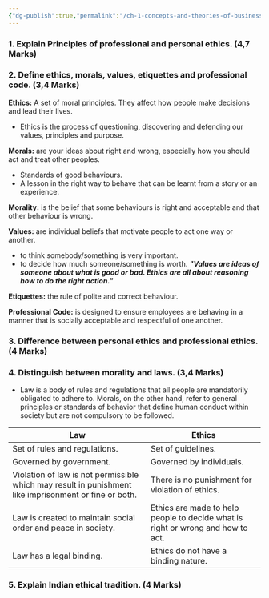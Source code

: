 ```yaml
---
{"dg-publish":true,"permalink":"/ch-1-concepts-and-theories-of-business-ethics/"}
---
```



### 1. Explain Principles of professional and personal ethics. (4,7 Marks)



### 2. Define ethics, morals, values, etiquettes and professional code. (3,4 Marks)

**Ethics:** A set of moral principles. They affect how people make decisions and lead their lives.
- Ethics is the process of questioning, discovering and defending our values, principles and purpose.

**Morals:** are your ideas about right and wrong, especially how you should act and treat other peoples.
- Standards of good behaviours.
- A lesson in the right way to behave that can be learnt from a story or an experience.

**Morality:** is the belief that some behaviours is right and acceptable and that other behaviour  is wrong.

**Values:** are individual beliefs that motivate people to act one way or another.
- to think somebody/something is very important.
- to decide how much someone/something is worth.
***"Values are ideas of someone about what is good or bad. Ethics are all about reasoning how to do the right action."***

**Etiquettes:** the rule of polite and correct behaviour.

**Professional Code:** is designed to ensure employees are behaving in a manner that is socially acceptable and respectful of one another.


### 3. Difference between personal ethics and professional ethics. (4 Marks)



### 4. Distinguish between morality and laws. (3,4 Marks)

- Law is a body of rules and regulations that all people are mandatorily obligated to adhere to. Morals, on the other hand, refer to general principles or standards of behavior that define human conduct within society but are not compulsory to be followed.

| Law | Ethics |
|-------|---------------|
| Set of rules and regulations. | Set of guidelines. |
| Governed by government. | Governed by individuals. |
| Violation of law is not permissible which may result in punishment like imprisonment or fine or both. | There is no punishment for violation of ethics. |
| Law is created to maintain social order and peace in society. | Ethics are made to help people to decide what is right or wrong and how to act. |
| Law has a legal binding. | Ethics do not have a binding nature. |


### 5. Explain Indian ethical tradition. (4 Marks) 






